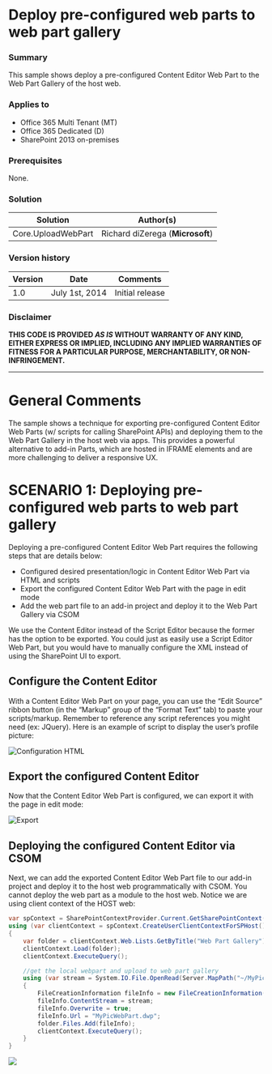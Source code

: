# Deploy pre-configured web parts to web part gallery #

### Summary ###
This sample shows deploy a pre-configured Content Editor Web Part to the Web Part Gallery of the host web.

### Applies to ###
-  Office 365 Multi Tenant (MT)
-  Office 365 Dedicated (D)
-  SharePoint 2013 on-premises

### Prerequisites ###
None.

### Solution ###
Solution | Author(s)
---------|----------
Core.UploadWebPart | Richard diZerega (**Microsoft**)

### Version history ###
Version  | Date | Comments
---------| -----| --------
1.0  | July 1st, 2014 | Initial release

### Disclaimer ###
**THIS CODE IS PROVIDED *AS IS* WITHOUT WARRANTY OF ANY KIND, EITHER EXPRESS OR IMPLIED, INCLUDING ANY IMPLIED WARRANTIES OF FITNESS FOR A PARTICULAR PURPOSE, MERCHANTABILITY, OR NON-INFRINGEMENT.**


----------

# General Comments #
The sample shows a technique for exporting pre-configured Content Editor Web Parts (w/ scripts for calling SharePoint APIs) and deploying them to the Web Part Gallery in the host web via apps. This provides a powerful alternative to add-in Parts, which are hosted in IFRAME elements and are more challenging to deliver a responsive UX.

# SCENARIO 1: Deploying pre-configured web parts to web part gallery #
Deploying a pre-configured Content Editor Web Part requires the following steps that are details below:

- Configured desired presentation/logic in Content Editor Web Part via HTML and scripts
- Export the configured Content Editor Web Part with the page in edit mode
- Add the web part file to an add-in project and deploy it to the Web Part Gallery via CSOM

We use the Content Editor instead of the Script Editor because the former has the option to be exported. You could just as easily use a Script Editor Web Part, but you would have to manually configure the XML instead of using the SharePoint UI to export.

## Configure the Content Editor ##
With a Content Editor Web Part on your page, you can use the “Edit Source” ribbon button (in the “Markup” group of the “Format Text” tab) to paste your scripts/markup. Remember to reference any script references you might need (ex: JQuery). Here is an example of script to display the user’s profile picture:

![Configuration HTML](http://i.imgur.com/xXbWom1.png)

## Export the configured Content Editor ##
Now that the Content Editor Web Part is configured, we can export it with the page in edit mode:

![Export](http://i.imgur.com/qc89Gw7.png)

## Deploying the configured Content Editor via CSOM ##
Next, we can add the exported Content Editor Web Part file to our add-in project and deploy it to the host web programmatically with CSOM. You cannot deploy the web part as a module to the host web. Notice we are using client context of the HOST web:
```C#
var spContext = SharePointContextProvider.Current.GetSharePointContext(Context);
using (var clientContext = spContext.CreateUserClientContextForSPHost())
{
    var folder = clientContext.Web.Lists.GetByTitle("Web Part Gallery").RootFolder;
    clientContext.Load(folder);
    clientContext.ExecuteQuery();

    //get the local webpart and upload to web part gallery
    using (var stream = System.IO.File.OpenRead(Server.MapPath("~/MyPicWebPart.dwp")))
    {
        FileCreationInformation fileInfo = new FileCreationInformation();
        fileInfo.ContentStream = stream;
        fileInfo.Overwrite = true;
        fileInfo.Url = "MyPicWebPart.dwp";
        folder.Files.Add(fileInfo);
        clientContext.ExecuteQuery();
    }
}
```

<img src="https://telemetry.sharepointpnp.com/pnp/samples/Core.UploadWebPart" />